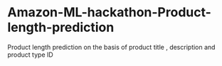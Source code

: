 # Amazon-ML-hackathon-Product-length-prediction
Product length prediction on the basis of product title , description and product type ID
